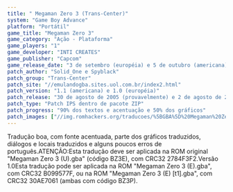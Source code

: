 ```yaml
---
title: " Megaman Zero 3 (Trans-Center)"
system: "Game Boy Advance"
platform: "Portátil"
game_title: "Megaman Zero 3"
game_category: "Ação - Plataforma"
game_players: "1"
game_developer: "INTI CREATES"
game_publisher: "Capcom"
game_release_date: "3 de setembro (européia) e 5 de outubro (americana) de 2004"
patch_author: "Solid_One e Spyblack"
patch_group: "Trans-Center"
patch_site: "//emulandogba.sites.uol.com.br/index2.html"
patch_version: "1.1 (americana) e 1.0 (européia)"
patch_release: "30 de agosto de 2005 (provavelmente) e 2 de agosto de 2005 (1.0, provavelmente)"
patch_type: "Patch IPS dentro de pacote ZIP"
patch_progress: "90% dos textos e acentuação e 50% dos gráficos"
patch_images: ["//img.romhackers.org/traducoes/%5BGBA%5D%20Megaman%20Zero%203%20-%20Trans-Center%20-%201.png","//img.romhackers.org/traducoes/%5BGBA%5D%20Megaman%20Zero%203%20-%20Trans-Center%20-%202.png","//img.romhackers.org/traducoes/%5BGBA%5D%20Megaman%20Zero%203%20-%20Trans-Center%20-%203.png"]
---
```

Tradução boa, com fonte acentuada, parte dos gráficos traduzidos, diálogos e locais traduzidos e alguns poucos erros de português.ATENÇÃO:Esta tradução deve ser aplicada na ROM original "Megaman Zero 3 (U).gba" (código BZ3E), com CRC32 2784F3F2.Versão 1.0Esta tradução pode ser aplicada na ROM "Megaman Zero 3 (E).gba", com CRC32 B099577F, ou na ROM "Megaman Zero 3 (E) [t1].gba", com CRC32 30AE7061 (ambas com código BZ3P).